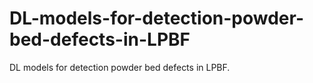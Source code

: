 # DL-models-for-detection-powder-bed-defects-in-LPBF
DL models for detection powder bed defects in LPBF.
